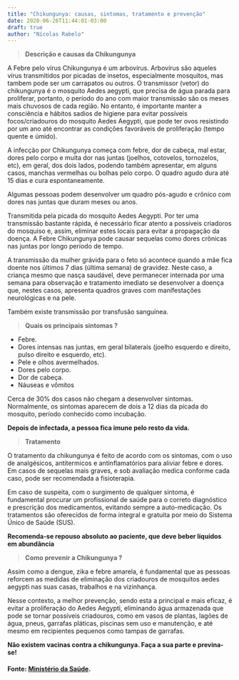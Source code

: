 ```yaml
---
title: "Chikungunya: causas, sintomas, tratamento e prevenção"
date: 2020-06-26T11:44:01-03:00
draft: true
author: "Nícolas Rabelo"
---
```

> **Descrição e causas da Chikungunya**

A Febre pelo vírus Chikungunya é um arbovírus. Arbovírus são aqueles vírus transmitidos por picadas de insetos, especialmente mosquitos, mas tambem pode ser um carrapatos ou outros. O transmissor (vetor) do chikungunya é o mosquito Aedes aegypti, que precisa de água parada para proliferar, portanto, o período do ano com maior transmissão são os meses mais chuvosos de cada região. No entanto, é importante manter a consciência e hábitos sadios de higiene para evitar possíveis focos/criadouros do mosquito Aedes Aegypti, que pode ter ovos resistindo por um ano até encontrar as condições favoráveis de proliferação (tempo quente e úmido).

A infecção por Chikungunya começa com febre, dor de cabeça, mal estar, dores pelo corpo e muita dor nas juntas (joelhos, cotovelos, tornozelos, etc), em geral, dos dois lados, podendo também apresentar, em alguns casos, manchas vermelhas ou bolhas pelo corpo. O quadro agudo dura até 15 dias e cura espontaneamente.

Algumas pessoas podem desenvolver um quadro pós-agudo e crônico com dores nas juntas que duram meses ou anos.

Transmitida pela picada do mosquito Aedes Aegypti. Por ter uma transmissão bastante rápida, é necessário ficar atento a possíveis criadoros do mosquiso e, assim, eliminar estes locais para evitar a propagação da doença. A Febre Chikungunya pode causar sequelas como dores crônicas nas juntas por longo período de tempo. 

A transmissão da mulher grávida para o feto só acontece quando a mãe fica doente nos últimos 7 dias (última semana) de gravidez. Neste caso, a criança mesmo que nasça saudável, deve permanecer internada por uma semana para observação e tratamento imediato se desenvolver a doença que, nestes casos, apresenta quadros graves com manifestações neurológicas e na pele.

Também existe transmissão por transfusão sanguínea.

> **Quais os principais sintomas ?**

* Febre.
* Dores intensas nas juntas, em geral bilaterais (joelho esquerdo e direito, pulso direito e esquerdo, etc).
* Pele e olhos avermelhados.
* Dores pelo corpo.
* Dor de cabeça.
* Náuseas e vômitos

Cerca de 30% dos casos não chegam a desenvolver sintomas. Normalmente, os sintomas aparecem de dois a 12 dias da picada do mosquito, período conhecido como incubação.

**Depois de infectada, a pessoa fica imune pelo resto da vida.**


> **Tratamento**

O tratamento da chikungunya é feito de acordo com os sintomas, com o uso de analgésicos, antitermicos e antinflamatórios para aliviar febre e dores. Em casos de sequelas mais graves, e sob avaliação medica conforme cada caso, pode ser recomendada a fisioterapia.

Em caso de suspeita, com o surgimento de qualquer sintoma, é fundamental procurar um profissional de saúde para o correto diagnóstico e prescrição dos medicamentos, evitando sempre a auto-medicação. Os tratamentos são oferecidos de forma integral e gratuita por meio do Sistema Único de Saúde (SUS).

**Recomenda‐se repouso absoluto ao paciente, que deve beber líquidos em abundância**

> **Como prevenir a Chikungunya ?**

Assim como a dengue, zika e febre amarela, é fundamental que as pessoas reforcem as medidas de eliminação dos criadouros de mosquitos aedes aegypti nas suas casas, trabalhos e na vizinhança. 

Nesse contexto, a melhor prevenção, sendo esta a principal e mais eficaz, é evitar a proliferação do Aedes Aegypti, eliminando água armazenada que pode se tornar possíveis criadouros, como em vasos de plantas, lagões de água, pneus, garrafas pláticas, piscinas sem uso e manutenção, e até mesmo em recipientes pequenos como tampas de garrafas.

**Não existem vacinas contra a chikungunya. Faça a sua parte e previna-se!**

#### **Fonte:** [Ministério da Saúde](http://www.saude.gov.br/saude-de-a-z/chikungunya).
